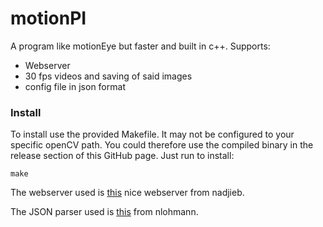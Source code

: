 # motionPI

A program like motionEye but faster and built in c++.
Supports:
- Webserver
- 30 fps videos and saving of said images
- config file in json format

### Install
To install use the provided Makefile. It may not be configured to your specific openCV path. You could therefore use the compiled binary in the release section of this GitHub page.
Just run to install:
```
make
```



The webserver used is [this](https://raw.githubusercontent.com/nadjieb/cpp-mjpeg-streamer/master/single_include/nadjieb/mjpeg_streamer.hpp) nice webserver from nadjieb.

The JSON parser used is [this](https://github.com/nlohmann/json) from nlohmann. 